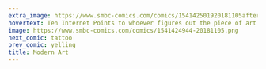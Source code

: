 ```yaml
---
extra_image: https://www.smbc-comics.com/comics/154142501920181105after.png
hovertext: Ten Internet Points to whoever figures out the piece of art back there.
image: https://www.smbc-comics.com/comics/1541424944-20181105.png
next_comic: tattoo
prev_comic: yelling
title: Modern Art
---
```


